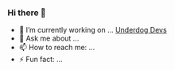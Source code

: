 ### Hi there 👋

<!--
**rickmansfield/rickmansfield** is a ✨ _special_ ✨ repository because its `README.md` (this file) appears on your GitHub profile.

Here are some ideas to get you started:
- 🌱 I’m currently learning ...
- 👯 I’m looking to collaborate on ...
- 🤔 I’m looking for help with ...
- 😄 Pronouns: ...
-->

- 🔭 I’m currently working on ... [Underdog Devs](https://www.underdogdevs.org/)
- 💬 Ask me about ...
- 📫 How to reach me: ...
- ⚡ Fun fact: ...
